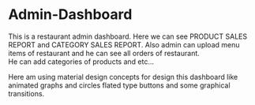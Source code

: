 # Admin-Dashboard

This is a restaurant admin dashboard.
Here we can see PRODUCT SALES REPORT and CATEGORY SALES REPORT.
Also admin can upload menu items of restaurant and he can see all orders of restaurant.  
He can add categories of products and etc...

Here am using material design concepts for design this dashboard like animated graphs and circles flated type buttons
and some graphical transitions.
